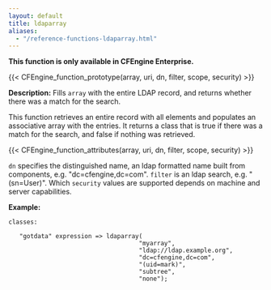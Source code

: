 ```yaml
---
layout: default
title: ldaparray
aliases:
  - "/reference-functions-ldaparray.html"
---
```


**This function is only available in CFEngine Enterprise.**

{{< CFEngine_function_prototype(array, uri, dn, filter, scope, security) >}}

**Description:** Fills `array` with the entire LDAP record, and returns
whether there was a match for the search.

This function retrieves an entire record with all elements and populates
an associative array with the entries. It returns a class that is true
if there was a match for the search, and false if nothing was retrieved.

{{< CFEngine_function_attributes(array, uri, dn, filter, scope, security) >}}

`dn` specifies the distinguished name, an ldap formatted name built from
components, e.g. "dc=cfengine,dc=com". `filter` is an ldap search, e.g.
"(sn=User)". Which `security` values are supported depends on machine and
server capabilities.

**Example:**

```cf3
classes:

   "gotdata" expression => ldaparray(
                                    "myarray",
                                    "ldap://ldap.example.org",
                                    "dc=cfengine,dc=com",
                                    "(uid=mark)",
                                    "subtree",
                                    "none");
```
